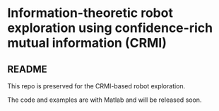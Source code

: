 # Information-theoretic robot exploration using confidence-rich mutual information (CRMI)

## README

This repo is preserved for the CRMI-based robot exploration.

The code and examples are with Matlab and will be released soon.
